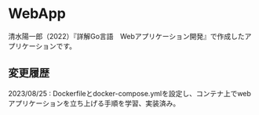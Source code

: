 # WebApp
清水陽一郎（2022）『詳解Go言語　Webアプリケーション開発』で作成したアプリケーションです。

## 変更履歴
2023/08/25 : Dockerfileとdocker-compose.ymlを設定し、コンテナ上でwebアプリケーションを立ち上げる手順を学習、実装済み。

